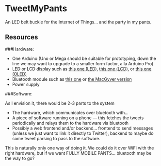 TweetMyPants
====================

An LED belt buckle for the Internet of Things... and the party in my pants.

Resources
---------------------
###Hardware:

- One Arduino (Uno or Mega should be suitable for prototyping, down the line we may want to upgrade to a smaller form factor, a la Arduino Pro)
- LED or LCD display such as [this one (LED)](http://www.adafruit.com/products/555), [this one (LCD)](http://www.adafruit.com/products/398), or [this one (OLED)](http://www.adafruit.com/products/823)
- Bluetooth module such as [this one](https://www.sparkfun.com/products/10253) or [the MacGyver version](http://www.instructables.com/id/Cheap-2-Way-Bluetooth-Connection-Between-Arduino-a/)
- Power supply

###Software:

As I envision it, there would be 2-3 parts to the system
- The hardware, which communicates over bluetooth with...
- A piece of software running on a phone — this fetches the tweets periodically and relays them to the hardware via bluetooth
- Possibly a web frontend and/or backend... frontend to send messages (unless we just want to link it directly to Twitter), backend to maybe do some tweet parsing to pass to the software.

This is naturally only one way of doing it. We could do it over WiFi with the right hardware, but if we want FULLY MOBILE PANTS... bluetooth may be the way to go?
